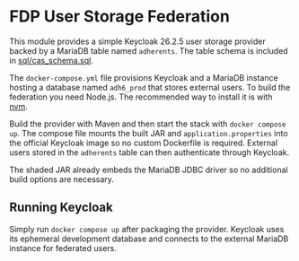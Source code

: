 # FDP User Storage Federation

This module provides a simple Keycloak 26.2.5 user storage provider backed by a MariaDB table named `adherents`.
The table schema is included in [sql/cas_schema.sql](sql/cas_schema.sql).

The `docker-compose.yml` file provisions Keycloak and a MariaDB instance
hosting a database named `adh6_prod` that stores external users.
To build the federation you need Node.js. The recommended way to install it is
with [nvm](https://github.com/nvm-sh/nvm).

Build the provider with Maven and then start the stack with `docker compose up`.
The compose file mounts the built JAR and `application.properties` into the
official Keycloak image so no custom Dockerfile is required. External users
stored in the `adherents` table can then authenticate through Keycloak.

The shaded JAR already embeds the MariaDB JDBC driver so no additional build
options are necessary.

## Running Keycloak

Simply run `docker compose up` after packaging the provider. Keycloak uses its
ephemeral development database and connects to the external MariaDB instance for
federated users.
